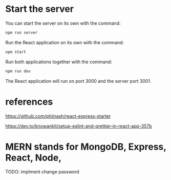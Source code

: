 # Start the server

   You can start the server on its own with the command:

   ```bash
   npm run server
   ```

   Run the React application on its own with the command:

   ```bash
   npm start
   ```

   Run both applications together with the command:

   ```bash
   npm run dev
   ```

   The React application will run on port 3000 and the server port 3001.

# references 

https://github.com/philnash/react-express-starter

https://dev.to/knowankit/setup-eslint-and-prettier-in-react-app-357b

# MERN stands for MongoDB, Express, React, Node, 

TODO: implment change password